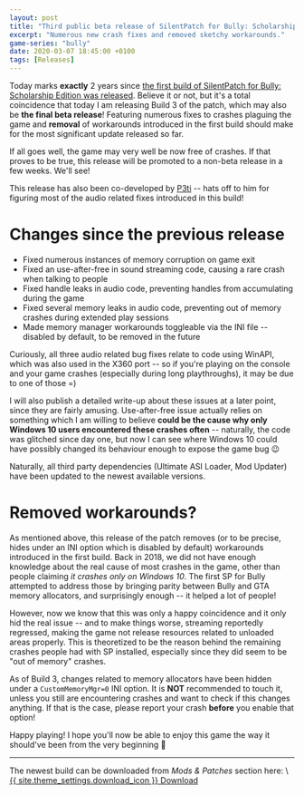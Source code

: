 ```yaml
---
layout: post
title: "Third public beta release of SilentPatch for Bully: Scholarship Edition!"
excerpt: "Numerous new crash fixes and removed sketchy workarounds."
game-series: "bully"
date: 2020-03-07 18:45:00 +0100
tags: [Releases]
---
```


Today marks **exactly** 2 years since
[the first build of SilentPatch for Bully: Scholarship Edition was released](https://twitter.com/__silent_/status/971434668129218566).
Believe it or not, but it's a total coincidence that today I am releasing Build 3 of the patch,
which may also be **the final beta release**! Featuring numerous fixes to crashes plaguing the game and **removal**
of workarounds introduced in the first build should make for the most significant update released so far.

If all goes well, the game may very well be now free of crashes.
If that proves to be true, this release will be promoted to a non-beta release in a few weeks. We'll see!

This release has also been co-developed by [P3ti](https://github.com/P3ti) -- hats off to him for figuring most
of the audio related fixes introduced in this build!

# Changes since the previous release
* Fixed numerous instances of memory corruption on game exit
* Fixed an use-after-free in sound streaming code, causing a rare crash when talking to people
* Fixed handle leaks in audio code, preventing handles from accumulating during the game
* Fixed several memory leaks in audio code, preventing out of memory crashes during extended play sessions
* Made memory manager workarounds toggleable via the INI file -- disabled by default, to be removed in the future

Curiously, all three audio related bug fixes relate to code using WinAPI, which was also used in the X360 port --
so if you're playing on the console and your game crashes (especially during long playthroughs), it may be due to one of those =)

I will also publish a detailed write-up about these issues at a later point, since they are fairly amusing.
Use-after-free issue actually relies on something which I am willing to believe **could be the cause why only Windows 10 users
encountered these crashes often**
-- naturally, the code was glitched since day one, but now I can see where Windows 10 could have possibly changed its
behaviour enough to expose the game bug 😉

Naturally, all third party dependencies (Ultimate ASI Loader, Mod Updater) have been updated to the newest available versions.

# Removed workarounds?
As mentioned above, this release of the patch removes (or to be precise, hides under an INI option which is disabled by default)
workarounds introduced in the first build. Back in 2018, we did not have enough knowledge about the real cause of most crashes
in the game, other than people claiming _it crashes only on Windows 10_. The first SP for Bully attempted to address those
by bringing parity between Bully and GTA memory allocators, and surprisingly enough -- it helped a lot of people!

However, now we know that this was only a happy coincidence and it only hid the real issue -- and to make things worse,
streaming reportedly regressed, making the game not release resources related to unloaded areas properly.
This is theoretized to be the reason behind the remaining crashes people had with SP installed,
especially since they did seem to be "out of memory" crashes.

As of Build 3, changes related to memory allocators have been hidden under a `CustomMemoryMgr=0` INI option.
It is **NOT** recommended to touch it, unless you still are encountering crashes and want to check if this changes anything.
If that is the case, please report your crash **before** you enable that option!

Happy playing! I hope you'll now be able to enjoy this game the way it should've been from the very beginning 🙂

***

The newest build can be downloaded from *Mods & Patches* section here: \\
<a href="{% link _games/bully.md %}#silentpatch" class="button" role="button" target="_blank">{{ site.theme_settings.download_icon }} Download</a>
